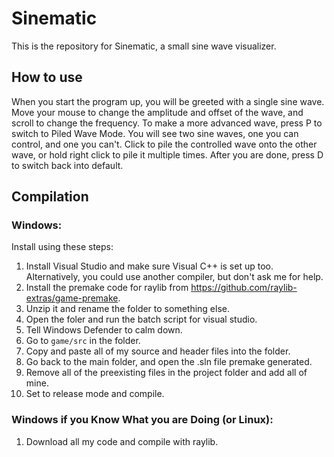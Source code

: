 # Sinematic
This is the repository for Sinematic, a small sine wave visualizer.

## How to use

When you start the program up, you will be greeted with a single sine wave. Move your mouse to change the amplitude and offset of the wave, and scroll to change the frequency. To make a more advanced wave, press P to switch to Piled Wave Mode. You will see two sine waves, one you can control, and one you can't. Click to pile the controlled wave onto the other wave, or hold right click to pile it multiple times. After you are done, press D to switch back into default.


## Compilation

### Windows:

Install using these steps:

1. Install Visual Studio and make sure Visual C++ is set up too. Alternatively, you could use another compiler, but don't ask me for help.
2. Install the premake code for raylib from https://github.com/raylib-extras/game-premake.
3. Unzip it and rename the folder to something else.
4. Open the foler and run the batch script for visual studio.
5. Tell Windows Defender to calm down.
6. Go to `game/src` in the folder.
7. Copy and paste all of my source and header files into the folder.
8. Go back to the main folder, and open the .sln file premake generated.
9. Remove all of the preexisting files in the project folder and add all of mine.
10. Set to release mode and compile.

### Windows if you Know What you are Doing (or Linux):

1. Download all my code and compile with raylib.

